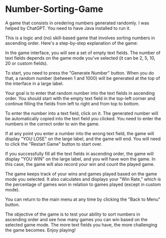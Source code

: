 # Number-Sorting-Game
A game that consists in oredering numbers generated randomly. I was helped by ChatGPT. You need to have Java installed to run it.


 This is a logic and  (no) skill-based game that involves sorting numbers in ascending order. Here's a step-by-step explanation of the game:

In the game interface, you will see a set of empty text fields. The number of text fields depends on the game mode you've selected (it can be 2, 5, 10, 20 or custom fields).

To start, you need to press the "Generate Number" button. When you do that, a random number (between 1 and 1000) will be generated at the top of the interface in a large label.

Your goal is to enter that random number into the text fields in ascending order. You should start with the empty text field in the top-left corner and continue filling the fields from left to right and from top to bottom.

To enter the number into a text field, click on it. The generated number will be automatically copied into the text field you clicked. You need to enter the numbers in the correct order to win the game.

If at any point you enter a number into the wrong text field, the game will display "YOU LOSE" on the large label, and the game will end. You will need to click the "Restart Game" button to start over.

If you successfully fill all the text fields in ascending order, the game will display "YOU WIN" on the large label, and you will have won the game. In this case, the game will also record your win and count the played game.

The game keeps track of your wins and games played based on the game mode you selected. It also calculates and displays your "Win Rate," which is the percentage of games won in relation to games played (except in custom mode).

You can return to the main menu at any time by clicking the "Back to Menu" button.

The objective of the game is to test your ability to sort numbers in ascending order and see how many games you can win based on the selected game mode. The more text fields you have, the more challenging the game becomes. Enjoy playing!
